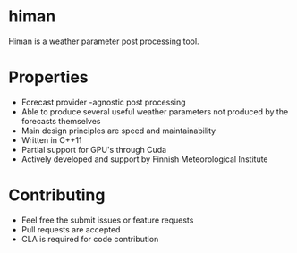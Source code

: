 # himan

Himan is a weather parameter post processing tool.

# Properties

* Forecast provider -agnostic post processing
* Able to produce several useful weather parameters not produced by the forecasts themselves
* Main design principles are speed and maintainability
* Written in C++11
* Partial support for GPU's through Cuda
* Actively developed and support by Finnish Meteorological Institute

# Contributing

* Feel free the submit issues or feature requests
* Pull requests are accepted
* CLA is required for code contribution
